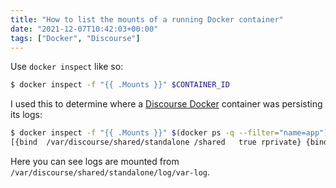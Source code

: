 ```yaml
---
title: "How to list the mounts of a running Docker container"
date: "2021-12-07T10:42:03+00:00"
tags: ["Docker", "Discourse"]
---
```


Use `docker inspect` like so:

```sh
$ docker inspect -f "{{ .Mounts }}" $CONTAINER_ID
```

I used this to determine where a [Discourse Docker](https://github.com/discourse/discourse_docker) container was persisting its logs:

```sh
$ docker inspect -f "{{ .Mounts }}" $(docker ps -q --filter="name=app")
[{bind  /var/discourse/shared/standalone /shared   true rprivate} {bind  /var/discourse/shared/standalone/log/var-log /var/log   true rprivate}]
```

Here you can see logs are mounted from `/var/discourse/shared/standalone/log/var-log`.


